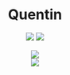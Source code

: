 <h1 align="center">Quentin</h1>

<!-- Language Stack -->
<div align="center">
    <img src="https://img.shields.io/badge/python-%23FFD343?style=for-the-badge&logo=python&logoColor=black" />
    <img src="https://img.shields.io/badge/c%2B%2B-%2300599C?style=for-the-badge&logo=c%2B%2B&logoColor=white" />
</div>
<br />

<!-- GitHub Stats -->
<div align="center">
    <img src="https://github-readme-stats.vercel.app/api?username=Implycitt&show_icons=true&include_all_commits=true&count_private=true&hide_border=true&bg_color=00000000&text_color=9F2B68&title_color=9F2B68" />
</div>
<!-- Implement this later when you actually have stuff -->
<!-- <hr /> -->

<!-- Top Languages -->
<div align="center">
    <img src="https://github-readme-stats.vercel.app/api/top-langs/?username=Implycitt&show_icons=true&include_all_commits=true&count_private=true&hide_border=true&bg_color=00000000&text_color=9F2B68&title_color=9F2B68" />
</div>
